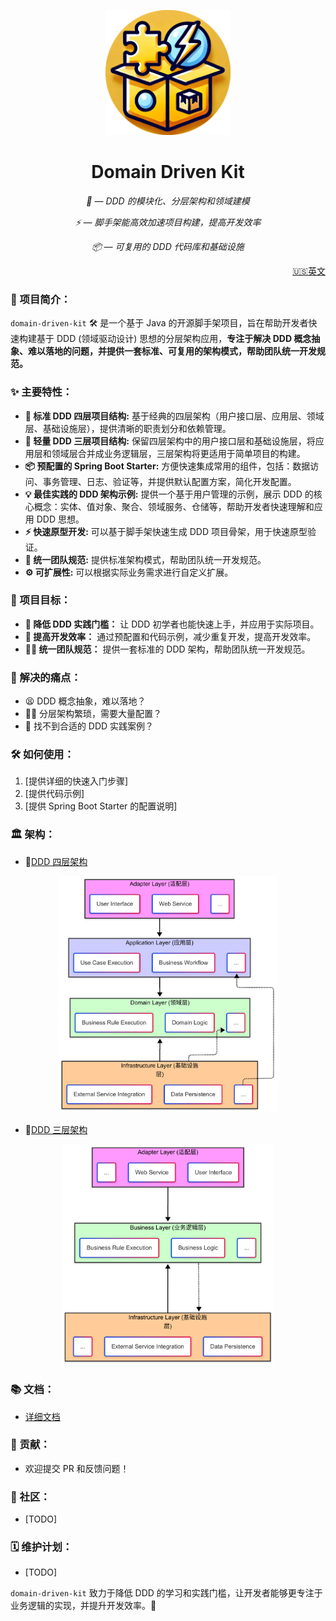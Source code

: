 <p align="center">
    <img src="./logo.png" alt="ddk logo" width=200 height=200 />
</p>
<h1 align="center">Domain Driven Kit</h1>
<p align="center">
    <em >🧩 — DDD 的模块化、分层架构和领域建模</em>
</p>
<p align="center">
    <em>⚡ — 脚手架能高效加速项目构建，提高开发效率</em>
</p>
<p align="center">
    <em>📦 — 可复用的 DDD 代码库和基础设施</em>
</p>
<p align="right"><a href="README_en.md">🇺🇸英文</a></p>

### 🚀 项目简介：

`domain-driven-kit` 🛠️ 是一个基于 Java 的开源脚手架项目，旨在帮助开发者快速构建基于 DDD (领域驱动设计) 思想的分层架构应用，**专注于解决 DDD 概念抽象、难以落地的问题，并提供一套标准、可复用的架构模式，帮助团队统一开发规范。**

### ✨ 主要特性：

*   **🧱 标准 DDD 四层项目结构:** 基于经典的四层架构（用户接口层、应用层、领域层、基础设施层），提供清晰的职责划分和依赖管理。
*   **🎈 轻量 DDD 三层项目结构:** 保留四层架构中的用户接口层和基础设施层，将应用层和领域层合并成业务逻辑层，三层架构将更适用于简单项目的构建。
*   **📦 预配置的 Spring Boot Starter:** 方便快速集成常用的组件，包括：数据访问、事务管理、日志、验证等，并提供默认配置方案，简化开发配置。
*   **💡 最佳实践的 DDD 架构示例:** 提供一个基于用户管理的示例，展示 DDD 的核心概念：实体、值对象、聚合、领域服务、仓储等，帮助开发者快速理解和应用 DDD 思想。
*   **⚡  快速原型开发:** 可以基于脚手架快速生成 DDD 项目骨架，用于快速原型验证。
*   **🤝 统一团队规范:** 提供标准架构模式，帮助团队统一开发规范。
*   **⚙️ 可扩展性:** 可以根据实际业务需求进行自定义扩展。

### 🎯 项目目标：

*   **🌱 降低 DDD 实践门槛：** 让 DDD 初学者也能快速上手，并应用于实际项目。
*   **🚀 提高开发效率：** 通过预配置和代码示例，减少重复开发，提高开发效率。
*   **👨‍💻 统一团队规范：** 提供一套标准的 DDD 架构，帮助团队统一开发规范。

### 🤔 解决的痛点：

*   😫 DDD 概念抽象，难以落地？
*   😵‍💫 分层架构繁琐，需要大量配置？
*   🧐 找不到合适的 DDD 实践案例？

### 🛠️ 如何使用：

1.  [提供详细的快速入门步骤]
2.  [提供代码示例]
3.  [提供 Spring Boot Starter 的配置说明]

### 🏛️ 架构：

* 🧱[DDD 四层架构](./ddk-archetypes/ddk-layer4-archetype/README.md)

<p align="center">
    <img src="./ddk-archetypes/ddk-layer4-archetype/4-layer.png" alt="4-layer" width=350/>
</p>

* 🎈[DDD 三层架构](./ddk-archetypes/ddk-layer3-archetype/README.md)

<p align="center">
    <img src="./ddk-archetypes/ddk-layer3-archetype/3-layer.png" alt="3-layer" width=340/>
</p>

### 📚 文档：

*   [详细文档](https://poppycoder.netlify.app)

### 🤝 贡献：

*   欢迎提交 PR 和反馈问题！

### 💬 社区：

*   [TODO]

### 🗓️ 维护计划：

*   [TODO]


`domain-driven-kit` 致力于降低 DDD 的学习和实践门槛，让开发者能够更专注于业务逻辑的实现，并提升开发效率。🚀